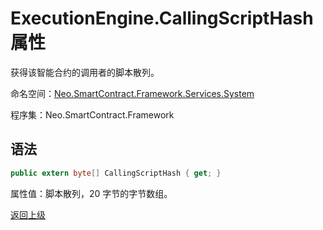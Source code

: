 # ExecutionEngine.CallingScriptHash 属性

获得该智能合约的调用者的脚本散列。

命名空间：[Neo.SmartContract.Framework.Services.System](../../System.md)

程序集：Neo.SmartContract.Framework

## 语法

```c#
public extern byte[] CallingScriptHash { get; }
```

属性值：脚本散列，20 字节的字节数组。



[返回上级](../ExecutionEngine.md)
